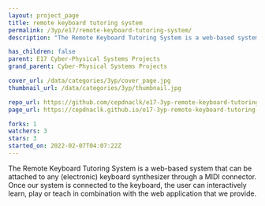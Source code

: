 ```yaml
---
layout: project_page
title: remote keyboard tutoring system
permalink: /3yp/e17/remote-keyboard-tutoring-system/
description: "The Remote Keyboard Tutoring System is a web-based system that can be attached to any (electronic) keyboard synthesizer through a MIDI connector. Once our system is connected to the keyboard, the user can interactively learn, play or teach in combination with the web application that we provide."

has_children: false
parent: E17 Cyber-Physical Systems Projects
grand_parent: Cyber-Physical Systems Projects

cover_url: /data/categories/3yp/cover_page.jpg
thumbnail_url: /data/categories/3yp/thumbnail.jpg

repo_url: https://github.com/cepdnaclk/e17-3yp-remote-keyboard-tutoring-system
page_url: https://cepdnaclk.github.io/e17-3yp-remote-keyboard-tutoring-system

forks: 1
watchers: 3
stars: 3
started_on: 2022-02-07T04:07:22Z
---
```

The Remote Keyboard Tutoring System is a web-based system that can be attached to any (electronic) keyboard synthesizer through a MIDI connector. Once our system is connected to the keyboard, the user can interactively learn, play or teach in combination with the web application that we provide.

